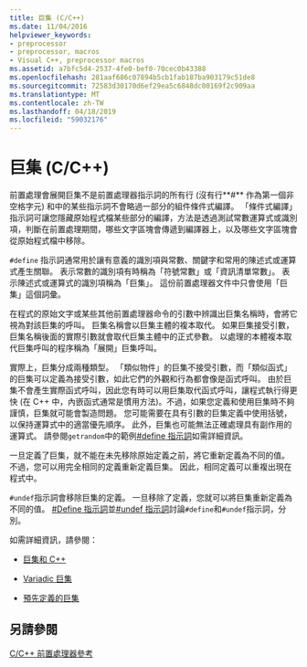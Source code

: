 ```yaml
---
title: 巨集 (C/C++)
ms.date: 11/04/2016
helpviewer_keywords:
- preprocessor
- preprocessor, macros
- Visual C++, preprocessor macros
ms.assetid: a7bfc5d4-2537-4fe0-bef0-70cec0b43388
ms.openlocfilehash: 281aaf686c07894b5cb1fab187ba903179c51de8
ms.sourcegitcommit: 72583d30170d6ef29ea5c6848dc00169f2c909aa
ms.translationtype: MT
ms.contentlocale: zh-TW
ms.lasthandoff: 04/18/2019
ms.locfileid: "59032176"
---
```

# <a name="macros-cc"></a>巨集 (C/C++)
前置處理會展開巨集不是前置處理器指示詞的所有行 (沒有行**#** 作為第一個非空格字元) 和中的某些指示詞不會略過一部分的組件條件式編譯。 「條件式編譯」指示詞可讓您隱藏原始程式檔某些部分的編譯，方法是透過測試常數運算式或識別項，判斷在前置處理期間，哪些文字區塊會傳遞到編譯器上，以及哪些文字區塊會從原始程式檔中移除。

`#define` 指示詞通常用於讓有意義的識別項與常數、關鍵字和常用的陳述式或運算式產生關聯。 表示常數的識別項有時稱為「符號常數」或「資訊清單常數」。 表示陳述式或運算式的識別項稱為「巨集」。 這份前置處理器文件中只會使用「巨集」這個詞彙。

在程式的原始文字或某些其他前置處理器命令的引數中辨識出巨集名稱時，會將它視為對該巨集的呼叫。 巨集名稱會以巨集主體的複本取代。 如果巨集接受引數，巨集名稱後面的實際引數就會取代巨集主體中的正式參數。 以處理的本體複本取代巨集呼叫的程序稱為「展開」巨集呼叫。

實際上，巨集分成兩種類型。 「類似物件」的巨集不接受引數，而「類似函式」的巨集可以定義為接受引數，如此它們的外觀和行為都會像是函式呼叫。 由於巨集不會產生實際函式呼叫，因此您有時可以用巨集取代函式呼叫，讓程式執行得更快  (在 C++ 中，內嵌函式通常是慣用方法)。不過，如果您定義和使用巨集時不夠謹慎，巨集就可能會製造問題。 您可能需要在具有引數的巨集定義中使用括號，以保持運算式中的適當優先順序。 此外，巨集也可能無法正確處理具有副作用的運算式。 請參閱`getrandom`中的範例[#define 指示詞](../preprocessor/hash-define-directive-c-cpp.md)如需詳細資訊。

一旦定義了巨集，就不能在未先移除原始定義之前，將它重新定義為不同的值。 不過，您可以用完全相同的定義重新定義巨集。 因此，相同定義可以重複出現在程式中。

`#undef`指示詞會移除巨集的定義。 一旦移除了定義，您就可以將巨集重新定義為不同的值。 [#Define 指示詞](../preprocessor/hash-define-directive-c-cpp.md)並[#undef 指示詞](../preprocessor/hash-undef-directive-c-cpp.md)討論`#define`和`#undef`指示詞，分別。

如需詳細資訊，請參閱：

- [巨集和 C++](../preprocessor/macros-and-cpp.md)

- [Variadic 巨集](../preprocessor/variadic-macros.md)

- [預先定義的巨集](../preprocessor/predefined-macros.md)

## <a name="see-also"></a>另請參閱

[C/C++ 前置處理器參考](../preprocessor/c-cpp-preprocessor-reference.md)
